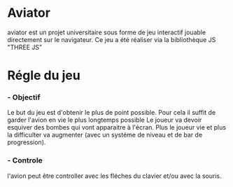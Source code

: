 # Aviator
aviator est un projet universitaire sous forme de jeu interactif jouable directement sur le navigateur. Ce jeu a été réaliser via la bibliothèque JS "THREE JS"

# Régle du jeu
### - Objectif
Le but du jeu est d'obtenir le plus de point possible. Pour cela il suffit de garder l'avion en vie le plus longtemps possible
Le joueur va devoir esquiver des bombes qui vont apparaitre à l'écran.
Plus le joueur vie et plus la difficulter va augmenter (avec un systéme de niveau et de bar de progression).
### - Controle
l'avion peut être controller avec les fléches du clavier et/ou avec la souris.
